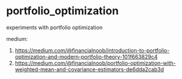 # portfolio_optimization
experiments with portfolio optimization

medium:
1. https://medium.com/@financialnoob/introduction-to-portfolio-optimization-and-modern-portfolio-theory-101f663829c4
2. https://medium.com/@financialnoob/portfolio-optimization-with-weighted-mean-and-covariance-estimators-de6dda2cab3d
